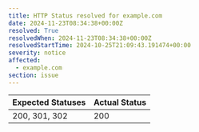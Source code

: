 ```yaml
---
title: HTTP Status resolved for example.com
date: 2024-11-23T08:34:38+00:00Z
resolved: True
resolvedWhen: 2024-11-23T08:34:38+00:00Z
resolvedStartTime: 2024-10-25T21:09:43.191474+00:00
severity: notice
affected:
  - example.com
section: issue
---
```


| Expected Statuses | Actual Status  |
|-------------------|----------------|
| 200, 301, 302 | 200 |
